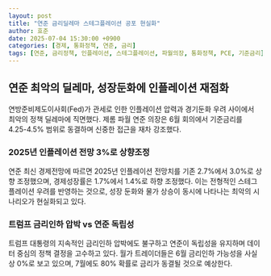 ```yaml
---
layout: post
title: "연준 금리딜레마 스테그플레이션 공포 현실화"
author: 효준
date: 2025-07-04 15:30:00 +0900
categories: [경제, 통화정책, 연준, 금리]
tags: [연준, 금리정책, 인플레이션, 스테그플레이션, 파월의장, 통화정책, PCE, 기준금리]
---
```


## 연준 최악의 딜레마, 성장둔화에 인플레이션 재점화

연방준비제도이사회(Fed)가 관세로 인한 인플레이션 압력과 경기둔화 우려 사이에서 최악의 정책 딜레마에 직면했다. 제롬 파월 연준 의장은 6월 회의에서 기준금리를 4.25-4.5% 범위로 동결하며 신중한 접근을 재차 강조했다.

### 2025년 인플레이션 전망 3%로 상향조정

연준 최신 경제전망에 따르면 2025년 인플레이션 전망치를 기존 2.7%에서 3.0%로 상향 조정했으며, 경제성장률은 1.7%에서 1.4%로 하향 조정했다. 이는 전형적인 스테그플레이션 우려를 반영하는 것으로, 성장 둔화와 물가 상승이 동시에 나타나는 최악의 시나리오가 현실화되고 있다.

### 트럼프 금리인하 압박 vs 연준 독립성

트럼프 대통령의 지속적인 금리인하 압박에도 불구하고 연준이 독립성을 유지하며 데이터 중심의 정책 결정을 고수하고 있다. 월가 트레이더들은 6월 금리인하 가능성을 사실상 0%로 보고 있으며, 7월에도 80% 확률로 금리가 동결될 것으로 예상한다.